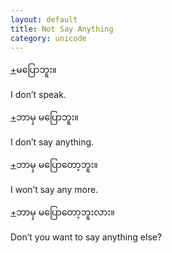 ```yaml
---
layout: default
title: Not Say Anything
category: unicode
---
```


<p class="hide-trigger"><a href="#">+</a><span class="mm3">မပြောဘူး။</span></p>
<p class="hide-this">I don’t speak.</p>

<p class="hide-trigger"><a href="#">+</a><span class="mm3">ဘာမှ မပြောဘူး။</span></p>
<p class="hide-this">I don’t say anything.</p>

<p class="hide-trigger"><a href="#">+</a><span class="mm3">ဘာမှ မပြောတော့ဘူး။</span></p>
<p class="hide-this">I won’t say any more.</p>

<p class="hide-trigger"><a href="#">+</a><span class="mm3">ဘာမှ မပြောတော့ဘူးလား။</span></p>
<p class="hide-this">Don’t you want to say anything else?</p>

